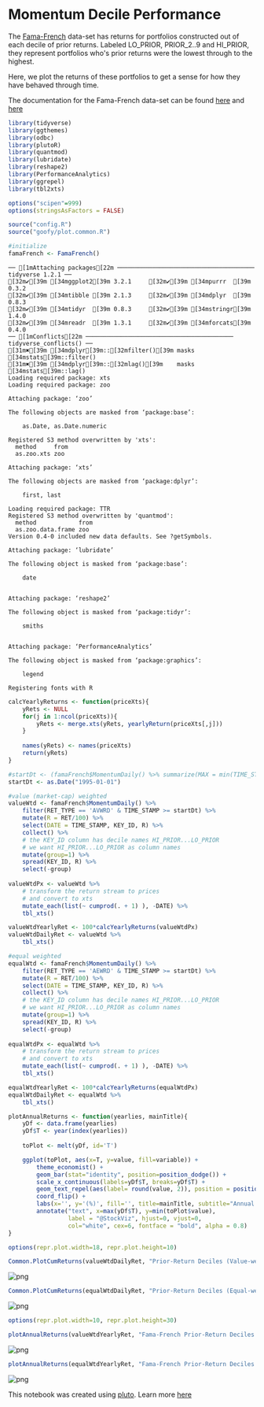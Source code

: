 # Momentum Decile Performance

The [Fama-French](https://mba.tuck.dartmouth.edu/pages/faculty/ken.french/Data_Library/det_10_port_form_pr_12_2_daily.html) data-set has returns for portfolios constructed out of each decile of prior returns. Labeled LO_PRIOR, PRIOR_2..9 and HI_PRIOR, they represent portfolios who's prior returns were the lowest through to the highest.

Here, we plot the returns of these portfolios to get a sense for how they have behaved through time.

The documentation for the Fama-French data-set can be found [here](https://plutopy.readthedocs.io/en/latest/FamaFrench.html) and [here](https://shyams80.github.io/plutoR/docs/reference/FamaFrench-class.html)


```R
library(tidyverse)
library(ggthemes)
library(odbc)
library(plutoR)
library(quantmod)
library(lubridate)
library(reshape2)
library(PerformanceAnalytics)
library(ggrepel)
library(tbl2xts)

options("scipen"=999)
options(stringsAsFactors = FALSE)

source("config.R")
source("goofy/plot.common.R")

#initialize
famaFrench <- FamaFrench()
```

    ── [1mAttaching packages[22m ─────────────────────────────────────── tidyverse 1.2.1 ──
    [32m✔[39m [34mggplot2[39m 3.2.1     [32m✔[39m [34mpurrr  [39m 0.3.2
    [32m✔[39m [34mtibble [39m 2.1.3     [32m✔[39m [34mdplyr  [39m 0.8.3
    [32m✔[39m [34mtidyr  [39m 0.8.3     [32m✔[39m [34mstringr[39m 1.4.0
    [32m✔[39m [34mreadr  [39m 1.3.1     [32m✔[39m [34mforcats[39m 0.4.0
    ── [1mConflicts[22m ────────────────────────────────────────── tidyverse_conflicts() ──
    [31m✖[39m [34mdplyr[39m::[32mfilter()[39m masks [34mstats[39m::filter()
    [31m✖[39m [34mdplyr[39m::[32mlag()[39m    masks [34mstats[39m::lag()
    Loading required package: xts
    Loading required package: zoo
    
    Attaching package: ‘zoo’
    
    The following objects are masked from ‘package:base’:
    
        as.Date, as.Date.numeric
    
    Registered S3 method overwritten by 'xts':
      method     from
      as.zoo.xts zoo 
    
    Attaching package: ‘xts’
    
    The following objects are masked from ‘package:dplyr’:
    
        first, last
    
    Loading required package: TTR
    Registered S3 method overwritten by 'quantmod':
      method            from
      as.zoo.data.frame zoo 
    Version 0.4-0 included new data defaults. See ?getSymbols.
    
    Attaching package: ‘lubridate’
    
    The following object is masked from ‘package:base’:
    
        date
    
    
    Attaching package: ‘reshape2’
    
    The following object is masked from ‘package:tidyr’:
    
        smiths
    
    
    Attaching package: ‘PerformanceAnalytics’
    
    The following object is masked from ‘package:graphics’:
    
        legend
    
    Registering fonts with R



```R
calcYearlyReturns <- function(priceXts){
    yRets <- NULL
    for(j in 1:ncol(priceXts)){
        yRets <- merge.xts(yRets, yearlyReturn(priceXts[,j]))
    }
    
    names(yRets) <- names(priceXts)
    return(yRets)
}
```


```R
#startDt <- (famaFrench$MomentumDaily() %>% summarize(MAX = min(TIME_STAMP)) %>% collect())$MAX[[1]]
startDt <- as.Date("1995-01-01")

#value (market-cap) weighted
valueWtd <- famaFrench$MomentumDaily() %>%
    filter(RET_TYPE == 'AVWRD' & TIME_STAMP >= startDt) %>%
    mutate(R = RET/100) %>%
    select(DATE = TIME_STAMP, KEY_ID, R) %>%
    collect() %>% 
    # the KEY_ID column has decile names HI_PRIOR...LO_PRIOR
    # we want HI_PRIOR...LO_PRIOR as column names
    mutate(group=1) %>%
    spread(KEY_ID, R) %>%
    select(-group)
    
valueWtdPx <- valueWtd %>% 
    # transform the return stream to prices
    # and convert to xts
    mutate_each(list(~ cumprod(. + 1) ), -DATE) %>% 
    tbl_xts() 

valueWtdYearlyRet <- 100*calcYearlyReturns(valueWtdPx)
valueWtdDailyRet <- valueWtd %>% 
    tbl_xts()

#equal weighted
equalWtd <- famaFrench$MomentumDaily() %>%
    filter(RET_TYPE == 'AEWRD' & TIME_STAMP >= startDt) %>%
    mutate(R = RET/100) %>%
    select(DATE = TIME_STAMP, KEY_ID, R) %>%
    collect() %>% 
    # the KEY_ID column has decile names HI_PRIOR...LO_PRIOR
    # we want HI_PRIOR...LO_PRIOR as column names
    mutate(group=1) %>%
    spread(KEY_ID, R) %>%
    select(-group)
    
equalWtdPx <- equalWtd %>% 
    # transform the return stream to prices
    # and convert to xts
    mutate_each(list(~ cumprod(. + 1) ), -DATE) %>% 
    tbl_xts() 

equalWtdYearlyRet <- 100*calcYearlyReturns(equalWtdPx)
equalWtdDailyRet <- equalWtd %>% 
    tbl_xts()

```


```R
plotAnnualReturns <- function(yearlies, mainTitle){
    yDf <- data.frame(yearlies)
    yDf$T <- year(index(yearlies))
    
    toPlot <- melt(yDf, id='T')

    ggplot(toPlot, aes(x=T, y=value, fill=variable)) +
        theme_economist() +
        geom_bar(stat="identity", position=position_dodge()) +
        scale_x_continuous(labels=yDf$T, breaks=yDf$T) +
        geom_text_repel(aes(label= round(value, 2)), position = position_dodge(0.9)) +
        coord_flip() +
        labs(x='', y='(%)', fill='', title=mainTitle, subtitle="Annual Returns") +
        annotate("text", x=max(yDf$T), y=min(toPlot$value), 
                 label = "@StockViz", hjust=0, vjust=0, 
                 col="white", cex=6, fontface = "bold", alpha = 0.8)  
}
```


```R
options(repr.plot.width=18, repr.plot.height=10)
```


```R
Common.PlotCumReturns(valueWtdDailyRet, "Prior-Return Deciles (Value-weight)", "Fama-French")
```


![png](Momentum-Decile-Performance.R_files/Momentum-Decile-Performance.R_6_0.png)



```R
Common.PlotCumReturns(equalWtdDailyRet, "Prior-Return Deciles (Equal-weight)", "Fama-French")
```


![png](Momentum-Decile-Performance.R_files/Momentum-Decile-Performance.R_7_0.png)



```R
options(repr.plot.width=10, repr.plot.height=30)
```


```R
plotAnnualReturns(valueWtdYearlyRet, "Fama-French Prior-Return Deciles (Value Weighted)")
```


![png](Momentum-Decile-Performance.R_files/Momentum-Decile-Performance.R_9_0.png)



```R
plotAnnualReturns(equalWtdYearlyRet, "Fama-French Prior-Return Deciles (Equal Weighted)")
```


![png](Momentum-Decile-Performance.R_files/Momentum-Decile-Performance.R_10_0.png)


This notebook was created using [pluto](http://pluto.studio). Learn more [here](https://github.com/shyams80/pluto)
